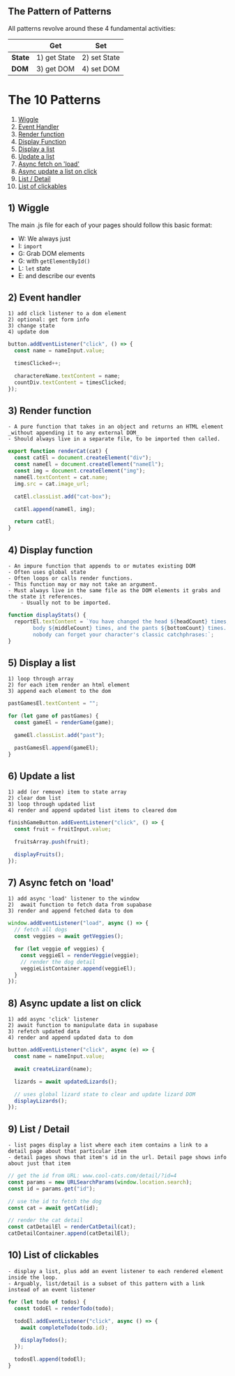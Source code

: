 ## The Pattern of Patterns

All patterns revolve around these 4 fundamental activities:

|           | Get          | Set          |
| --------- | ------------ | ------------ |
| **State** | 1) get State | 2) set State |
| **DOM**   | 3) get DOM   | 4) set DOM   |

# The 10 Patterns

1. [Wiggle](#1-wiggle)
1. [Event Handler](#2-event-handler)
1. [Render function](#3-render-function)
1. [Display Function](#4-display-function)
1. [Display a list](#5-display-a-list)
1. [Update a list](#6-update-a-list)
1. [Async fetch on 'load'](#7-async-fetch-on-load)
1. [Async update a list on click](#8-async-update-a-list-on-click)
1. [List / Detail](#9-list--detail)
1. [List of clickables](#10-list-of-clickables)

## 1) Wiggle

The main .js file for each of your pages should follow this basic format:

- W: We always just
- I: `import`
- G: Grab DOM elements
- G: with `getElementById()`
- L: `let` state
- E: and describe our events

## 2) Event handler

    1) add click listener to a dom element
    2) optional: get form info
    3) change state
    4) update dom

```js
button.addEventListener("click", () => {
  const name = nameInput.value;

  timesClicked++;

  charactereName.textContent = name;
  countDiv.textContent = timesClicked;
});
```

## 3) Render function

    - A pure function that takes in an object and returns an HTML element _without appending it to any external DOM_
    - Should always live in a separate file, to be imported then called.

```js
export function renderCat(cat) {
  const catEl = document.createElement("div");
  const nameEl = document.createElement("nameEl");
  const img = document.createElement("img");
  nameEl.textContent = cat.name;
  img.src = cat.image_url;

  catEl.classList.add("cat-box");

  catEl.append(nameEl, img);

  return catEl;
}
```

## 4) Display function

    - An impure function that appends to or mutates existing DOM
    - Often uses global state
    - Often loops or calls render functions.
    - This function may or may not take an argument.
    - Must always live in the same file as the DOM elements it grabs and the state it references.
        - Usually not to be imported.

```js
function displayStats() {
  reportEl.textContent = `You have changed the head ${headCount} times, the 
        body ${middleCount} times, and the pants ${bottomCount} times. And 
        nobody can forget your character's classic catchphrases:`;
}
```

<!-- ### Examples include:
- character creator displayStats -->

## 5) Display a list

    1) loop through array
    2) for each item render an html element
    3) append each element to the dom

```js
pastGamesEl.textContent = "";

for (let game of pastGames) {
  const gameEl = renderGame(game);

  gameEl.classList.add("past");

  pastGamesEl.append(gameEl);
}
```

## 6) Update a list

    1) add (or remove) item to state array
    2) clear dom list
    3) loop through updated list
    4) render and append updated list items to cleared dom

```js
finishGameButton.addEventListener("click", () => {
  const fruit = fruitInput.value;

  fruitsArray.push(fruit);

  displayFruits();
});
```

## 7) Async fetch on 'load'

    1) add async 'load' listener to the window
    2)  await function to fetch data from supabase
    3) render and append fetched data to dom

```js
window.addEventListener("load", async () => {
  // fetch all dogs
  const veggies = await getVeggies();

  for (let veggie of veggies) {
    const veggieEl = renderVeggie(veggie);
    // render the dog detail
    veggieListContainer.append(veggieEl);
  }
});
```

## 8) Async update a list on click

    1) add async 'click' listener
    2) await function to manipulate data in supabase
    3) refetch updated data
    4) render and append updated data to dom

```js
button.addEventListener("click", async (e) => {
  const name = nameInput.value;

  await createLizard(name);

  lizards = await updatedLizards();

  // uses global lizard state to clear and update lizard DOM
  displayLizards();
});
```

## 9) List / Detail

    - list pages display a list where each item contains a link to a detail page about that particular item
    - detail pages shows that item's id in the url. Detail page shows info about just that item

```js
// get the id from URL: www.cool-cats.com/detail/?id=4
const params = new URLSearchParams(window.location.search);
const id = params.get("id");

// use the id to fetch the dog
const cat = await getCat(id);

// render the cat detail
const catDetailEl = renderCatDetail(cat);
catDetailContainer.append(catDetailEl);
```

## 10) List of clickables

    - display a list, plus add an event listener to each rendered element inside the loop.
    - Arguably, list/detail is a subset of this pattern with a link instead of an event listener

```js
for (let todo of todos) {
  const todoEl = renderTodo(todo);

  todoEl.addEventListener("click", async () => {
    await completeTodo(todo.id);

    displayTodos();
  });

  todosEl.append(todoEl);
}
```
